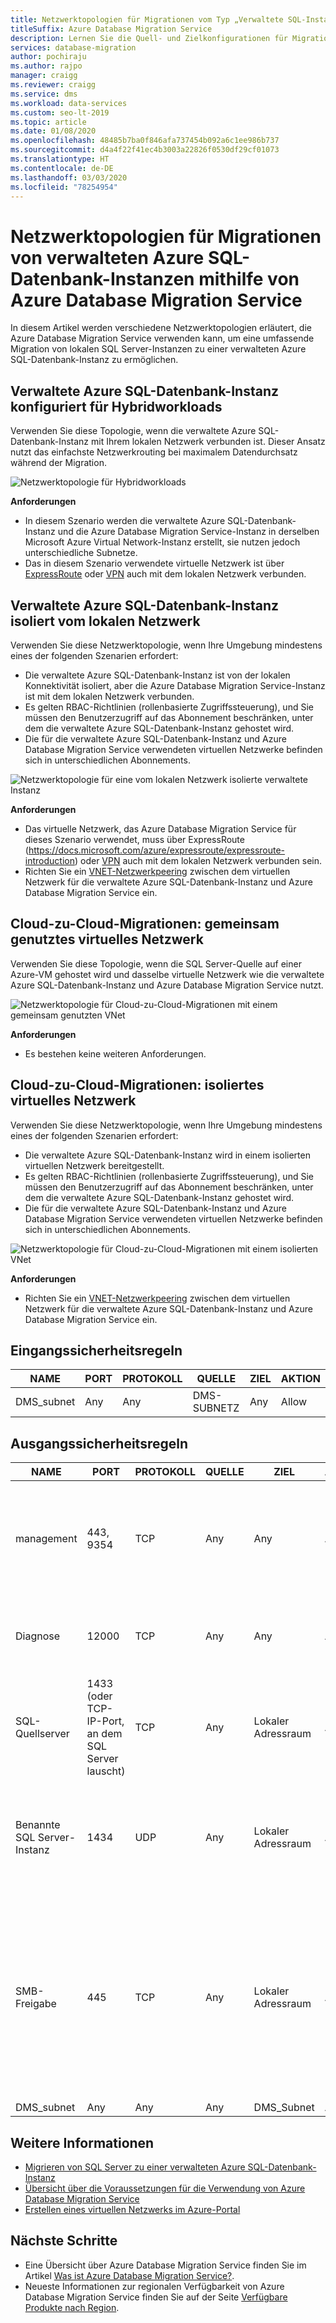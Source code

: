 ```yaml
---
title: Netzwerktopologien für Migrationen vom Typ „Verwaltete SQL-Instanz“
titleSuffix: Azure Database Migration Service
description: Lernen Sie die Quell- und Zielkonfigurationen für Migrationen von verwalteten Azure SQL-Datenbank-Instanzen mithilfe von Azure Database Migration Service kennen.
services: database-migration
author: pochiraju
ms.author: rajpo
manager: craigg
ms.reviewer: craigg
ms.service: dms
ms.workload: data-services
ms.custom: seo-lt-2019
ms.topic: article
ms.date: 01/08/2020
ms.openlocfilehash: 48485b7ba0f846afa737454b092a6c1ee986b737
ms.sourcegitcommit: d4a4f22f41ec4b3003a22826f0530df29cf01073
ms.translationtype: HT
ms.contentlocale: de-DE
ms.lasthandoff: 03/03/2020
ms.locfileid: "78254954"
---
```

# <a name="network-topologies-for-azure-sql-db-managed-instance-migrations-using-azure-database-migration-service"></a>Netzwerktopologien für Migrationen von verwalteten Azure SQL-Datenbank-Instanzen mithilfe von Azure Database Migration Service

In diesem Artikel werden verschiedene Netzwerktopologien erläutert, die Azure Database Migration Service verwenden kann, um eine umfassende Migration von lokalen SQL Server-Instanzen zu einer verwalteten Azure SQL-Datenbank-Instanz zu ermöglichen.

## <a name="azure-sql-database-managed-instance-configured-for-hybrid-workloads"></a>Verwaltete Azure SQL-Datenbank-Instanz konfiguriert für Hybridworkloads 

Verwenden Sie diese Topologie, wenn die verwaltete Azure SQL-Datenbank-Instanz mit Ihrem lokalen Netzwerk verbunden ist. Dieser Ansatz nutzt das einfachste Netzwerkrouting bei maximalem Datendurchsatz während der Migration.

![Netzwerktopologie für Hybridworkloads](media/resource-network-topologies/hybrid-workloads.png)

**Anforderungen**

- In diesem Szenario werden die verwaltete Azure SQL-Datenbank-Instanz und die Azure Database Migration Service-Instanz in derselben Microsoft Azure Virtual Network-Instanz erstellt, sie nutzen jedoch unterschiedliche Subnetze.  
- Das in diesem Szenario verwendete virtuelle Netzwerk ist über [ExpressRoute](https://docs.microsoft.com/azure/expressroute/expressroute-introduction) oder [VPN](https://docs.microsoft.com/azure/vpn-gateway/vpn-gateway-about-vpngateways) auch mit dem lokalen Netzwerk verbunden.

## <a name="azure-sql-database-managed-instance-isolated-from-the-on-premises-network"></a>Verwaltete Azure SQL-Datenbank-Instanz isoliert vom lokalen Netzwerk

Verwenden Sie diese Netzwerktopologie, wenn Ihre Umgebung mindestens eines der folgenden Szenarien erfordert:

- Die verwaltete Azure SQL-Datenbank-Instanz ist von der lokalen Konnektivität isoliert, aber die Azure Database Migration Service-Instanz ist mit dem lokalen Netzwerk verbunden.
- Es gelten RBAC-Richtlinien (rollenbasierte Zugriffssteuerung), und Sie müssen den Benutzerzugriff auf das Abonnement beschränken, unter dem die verwaltete Azure SQL-Datenbank-Instanz gehostet wird.
- Die für die verwaltete Azure SQL-Datenbank-Instanz und Azure Database Migration Service verwendeten virtuellen Netzwerke befinden sich in unterschiedlichen Abonnements.

![Netzwerktopologie für eine vom lokalen Netzwerk isolierte verwaltete Instanz](media/resource-network-topologies/mi-isolated-workload.png)

**Anforderungen**

- Das virtuelle Netzwerk, das Azure Database Migration Service für dieses Szenario verwendet, muss über ExpressRoute (https://docs.microsoft.com/azure/expressroute/expressroute-introduction) oder [VPN](https://docs.microsoft.com/azure/vpn-gateway/vpn-gateway-about-vpngateways) auch mit dem lokalen Netzwerk verbunden sein.
- Richten Sie ein [VNET-Netzwerkpeering](https://docs.microsoft.com/azure/virtual-network/virtual-network-peering-overview) zwischen dem virtuellen Netzwerk für die verwaltete Azure SQL-Datenbank-Instanz und Azure Database Migration Service ein.

## <a name="cloud-to-cloud-migrations-shared-virtual-network"></a>Cloud-zu-Cloud-Migrationen: gemeinsam genutztes virtuelles Netzwerk

Verwenden Sie diese Topologie, wenn die SQL Server-Quelle auf einer Azure-VM gehostet wird und dasselbe virtuelle Netzwerk wie die verwaltete Azure SQL-Datenbank-Instanz und Azure Database Migration Service nutzt.

![Netzwerktopologie für Cloud-zu-Cloud-Migrationen mit einem gemeinsam genutzten VNet](media/resource-network-topologies/cloud-to-cloud.png)

**Anforderungen**

- Es bestehen keine weiteren Anforderungen.

## <a name="cloud-to-cloud-migrations-isolated-virtual-network"></a>Cloud-zu-Cloud-Migrationen: isoliertes virtuelles Netzwerk

Verwenden Sie diese Netzwerktopologie, wenn Ihre Umgebung mindestens eines der folgenden Szenarien erfordert:

- Die verwaltete Azure SQL-Datenbank-Instanz wird in einem isolierten virtuellen Netzwerk bereitgestellt.
- Es gelten RBAC-Richtlinien (rollenbasierte Zugriffssteuerung), und Sie müssen den Benutzerzugriff auf das Abonnement beschränken, unter dem die verwaltete Azure SQL-Datenbank-Instanz gehostet wird.
- Die für die verwaltete Azure SQL-Datenbank-Instanz und Azure Database Migration Service verwendeten virtuellen Netzwerke befinden sich in unterschiedlichen Abonnements.

![Netzwerktopologie für Cloud-zu-Cloud-Migrationen mit einem isolierten VNet](media/resource-network-topologies/cloud-to-cloud-isolated.png)

**Anforderungen**

- Richten Sie ein [VNET-Netzwerkpeering](https://docs.microsoft.com/azure/virtual-network/virtual-network-peering-overview) zwischen dem virtuellen Netzwerk für die verwaltete Azure SQL-Datenbank-Instanz und Azure Database Migration Service ein.

## <a name="inbound-security-rules"></a>Eingangssicherheitsregeln

| **NAME**   | **PORT** | **PROTOKOLL** | **QUELLE** | **ZIEL** | **AKTION** |
|------------|----------|--------------|------------|-----------------|------------|
| DMS_subnet | Any      | Any          | DMS-SUBNETZ | Any             | Allow      |

## <a name="outbound-security-rules"></a>Ausgangssicherheitsregeln

| **NAME**                  | **PORT**                                              | **PROTOKOLL** | **QUELLE** | **ZIEL**           | **AKTION** | **Grund für die Regel**                                                                                                                                                                              |
|---------------------------|-------------------------------------------------------|--------------|------------|---------------------------|------------|--------------------------------------------------------------------------------------------------------------------------------------------------------------------------------------------------|
| management                | 443, 9354                                              | TCP          | Any        | Any                       | Allow      | Kommunikation auf Verwaltungsebene über Service Bus und Azure Blob Storage. <br/>(Wenn Microsoft-Peering aktiviert ist, benötigen Sie diese Regel möglicherweise nicht.)                                                             |
| Diagnose               | 12000                                                 | TCP          | Any        | Any                       | Allow      | DMS verwendet diese Regel zum Sammeln von Diagnoseinformationen für die Problembehandlung.                                                                                                                      |
| SQL-Quellserver         | 1433 (oder TCP-IP-Port, an dem SQL Server lauscht) | TCP          | Any        | Lokaler Adressraum | Allow      | SQL Server-Quellkonnektivität von DMS <br/>(Wenn Sie über Site-to-Site-Konnektivität verfügen, benötigen Sie diese Regel möglicherweise nicht.)                                                                                       |
| Benannte SQL Server-Instanz | 1434                                                  | UDP          | Any        | Lokaler Adressraum | Allow      | Quellkonnektivität der benannten SQL Server-Instanz von DMS <br/>(Wenn Sie über Site-to-Site-Konnektivität verfügen, benötigen Sie diese Regel möglicherweise nicht.)                                                                        |
| SMB-Freigabe                 | 445                                                   | TCP          | Any        | Lokaler Adressraum | Allow      | SMB-Netzwerkfreigabe, in der DMS Datenbank-Sicherungsdateien für Migrationen zu verwalteten Azure SQL-Datenbank-Instanzen und SQL Server-Instanzen auf virtuellen Azure-Computern speichert <br/>(Wenn Sie über Site-to-Site-Konnektivität verfügen, benötigen Sie diese Regel möglicherweise nicht.) |
| DMS_subnet                | Any                                                   | Any          | Any        | DMS_Subnet                | Allow      |                                                                                                                                                                                                  |

## <a name="see-also"></a>Weitere Informationen

- [Migrieren von SQL Server zu einer verwalteten Azure SQL-Datenbank-Instanz](https://docs.microsoft.com/azure/dms/tutorial-sql-server-to-managed-instance)
- [Übersicht über die Voraussetzungen für die Verwendung von Azure Database Migration Service](https://docs.microsoft.com/azure/dms/pre-reqs)
- [Erstellen eines virtuellen Netzwerks im Azure-Portal](https://docs.microsoft.com/azure/virtual-network/quick-create-portal)

## <a name="next-steps"></a>Nächste Schritte

- Eine Übersicht über Azure Database Migration Service finden Sie im Artikel [Was ist Azure Database Migration Service?](dms-overview.md).
- Neueste Informationen zur regionalen Verfügbarkeit von Azure Database Migration Service finden Sie auf der Seite [Verfügbare Produkte nach Region](https://azure.microsoft.com/global-infrastructure/services/?products=database-migration).
